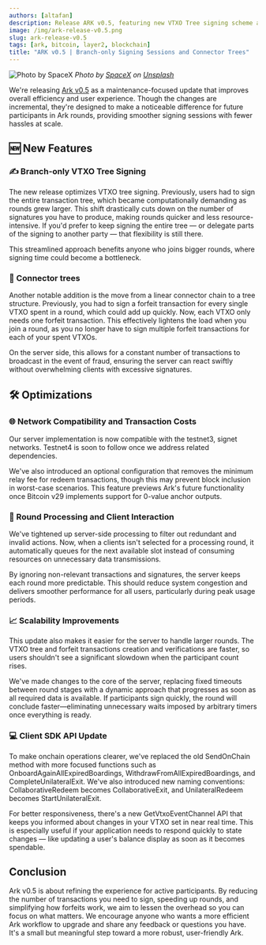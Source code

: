 ```yaml
---
authors: [altafan]
description: Release ARK v0.5, featuring new VTXO Tree signing scheme and Connector Tree.
image: /img/ark-release-v0.5.png
slug: ark-release-v0.5
tags: [ark, bitcoin, layer2, blockchain]
title: "ARK v0.5 | Branch-only Signing Sessions and Connector Trees"
---
```


![Photo by SpaceX](/img/ark-release-v0.5.png)
_Photo by <a href="https://unsplash.com/@spacex">SpaceX</a> on <a href="https://unsplash.com/photos/ray-of-light-near-body-of-water--p-KCm6xB9I">Unsplash</a>_

We're releasing [Ark v0.5](https://github.com/ark-network/ark/releases/tag/v0.5.0) as a maintenance-focused update that improves overall efficiency and user experience. Though the changes are incremental, they're designed to make a noticeable difference for future participants in Ark rounds, providing smoother signing sessions with fewer hassles at scale.

<!-- truncate -->

## 🆕 New Features

### ✍️ Branch-only VTXO Tree Signing

The new release optimizes VTXO tree signing. Previously, users had to sign the entire transaction tree, which became computationally demanding as rounds grew larger. This shift drastically cuts down on the number of signatures you have to produce, making rounds quicker and less resource-intensive. If you'd prefer to keep signing the entire tree — or delegate parts of the signing to another party — that flexibility is still there.

This streamlined approach benefits anyone who joins bigger rounds, where signing time could become a bottleneck.

###  🔗 Connector trees

Another notable addition is the move from a linear connector chain to a tree structure. Previously, you had to sign a forfeit transaction for every single VTXO spent in a round, which could add up quickly. Now, each VTXO only needs one forfeit transaction. This effectively lightens the load when you join a round, as you no longer have to sign multiple forfeit transactions for each of your spent VTXOs.

On the server side, this allows for a constant number of transactions to broadcast in the event of fraud, ensuring the server can react swiftly without overwhelming clients with excessive signatures.

##  🛠️ Optimizations

###  🌐 Network Compatibility and Transaction Costs

Our server implementation is now compatible with the testnet3, signet networks. Testnet4 is soon to follow once we address related dependencies. 

We've also introduced an optional configuration that removes the minimum relay fee for redeem transactions, though this may prevent block inclusion in worst-case scenarios. This feature previews Ark's future functionality once Bitcoin v29 implements support for 0-value anchor outputs.

### 🔄 Round Processing and Client Interaction

We've tightened up server-side processing to filter out redundant and invalid actions. Now, when a clients isn't selected for a processing round, it automatically queues for the next available slot instead of consuming resources on unnecessary data transmissions.

By ignoring non-relevant transactions and signatures, the server keeps each round more predictable. This should reduce system congestion and delivers smoother performance for all users, particularly during peak usage periods.

### 📈 Scalability Improvements

This update also makes it easier for the server to handle larger rounds. The VTXO tree and forfeit transactions creation and verifications are faster, so users shouldn't see a significant slowdown when the participant count rises.

We've made changes to the core of the server, replacing fixed timeouts between round stages with a dynamic approach that progresses as soon as all required data is available. If participants sign quickly, the round will conclude faster—eliminating unnecessary waits imposed by arbitrary timers once everything is ready.

### 💻 Client SDK API Update

To make onchain operations clearer, we've replaced the old SendOnChain method with more focused functions such as OnboardAgainAllExpiredBoardings, WithdrawFromAllExpiredBoardings, and CompleteUnilateralExit. We've also introduced new naming conventions: CollaborativeRedeem becomes CollaborativeExit, and UnilateralRedeem becomes StartUnilateralExit.

For better responsiveness, there's a new GetVtxoEventChannel API that keeps you informed about changes in your VTXO set in near real time. This is especially useful if your application needs to respond quickly to state changes — like updating a user's balance display as soon as it becomes spendable.

## Conclusion

Ark v0.5 is about refining the experience for active participants. By reducing the number of transactions you need to sign, speeding up rounds, and simplifying how forfeits work, we aim to lessen the overhead so you can focus on what matters. We encourage anyone who wants a more efficient Ark workflow to upgrade and share any feedback or questions you have. It's a small but meaningful step toward a more robust, user-friendly Ark.

